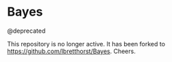 # Bayes

@deprecated

This repository is no longer active.  It has been forked to https://github.com/lbretthorst/Bayes.  Cheers.
